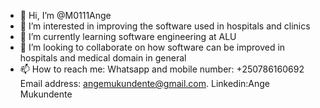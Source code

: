 - 👋 Hi, I’m @M0111Ange
- 👀 I’m interested in improving the software used in hospitals and clinics
- 🌱 I’m currently learning software engineering at ALU 
- 💞️ I’m looking to collaborate on how software can be improved in hospitals and medical domain in general 
- 📫 How to reach me: Whatsapp and mobile number: +250786160692 Email address: angemukundente@gmail.com. Linkedin:Ange Mukundente
